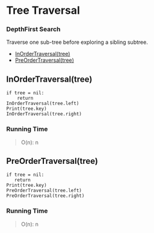 # Tree Traversal

### DepthFirst Search

Traverse one sub-tree before exploring a sibling subtree.
 
  - [InOrderTraversal(tree)](#inordertraversaltree)
  - [PreOrderTraversal(tree)](#preordertraversaltree)

## InOrderTraversal(tree)
```
if tree = nil:
    return
InOrderTraversal(tree.left)
Print(tree.key)
InOrderTraversal(tree.right)
```

### Running Time

> O(n): n


 ## PreOrderTraversal(tree)
 ```
 if tree = nil:
	return
Print(tree.key)
PreOrderTraversal(tree.left)
PreOrderTraversal(tree.right)
 ```

 ### Running Time

 > O(n): n